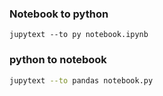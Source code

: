 ### Notebook to python
```
jupytext --to py notebook.ipynb
```
### python to notebook
```bash
jupytext --to pandas notebook.py
```